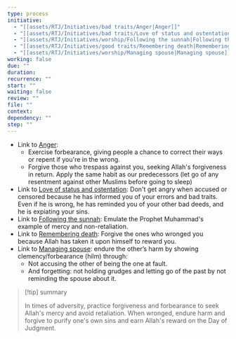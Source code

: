 ```yaml
---
type: process
initiative:
  - "[[assets/RTJ/Initiatives/bad traits/Anger|Anger]]"
  - "[[assets/RTJ/Initiatives/bad traits/Love of status and ostentation|Love of status and ostentation]]"
  - "[[assets/RTJ/Initiatives/worship/Following the sunnah|Following the sunnah]]"
  - "[[assets/RTJ/Initiatives/good traits/Remembering death|Remembering death]]"
  - "[[assets/RTJ/Initiatives/worship/Managing spouse|Managing spouse]]"
working: false
due: ""
duration: 
recurrence: ""
start: ""
waiting: false
review: ""
file: ""
context: 
dependency: ""
step: ""
---
```


* Link to [Anger](assets/RTJ/Initiatives/bad%20traits/Anger.md):
	* Exercise forbearance, giving people a chance to correct their ways or repent if you're in the wrong.
	* Forgive those who trespass against you, seeking Allah's forgiveness in return. Apply the same habit as our predecessors (let go of any resentment against other Muslims before going to sleep)
* Link to [Love of status and ostentation](assets/RTJ/Initiatives/bad%20traits/Love%20of%20status%20and%20ostentation.md): Don't get angry when accused or censored because he has informed you of your errors and bad traits. Even if he is wrong, he has reminded you of your other bad deeds, and he is expiating your sins.
* Link to [Following the sunnah](assets/RTJ/Initiatives/worship/Following%20the%20sunnah.md): Emulate the Prophet Muhammad's example of mercy and non-retaliation.
* Link to [Remembering death](assets/RTJ/Initiatives/good%20traits/Remembering%20death.md): Forgive the ones who wronged you because Allah has taken it upon himself to reward you.
* Link to [Managing spouse](assets/RTJ/Initiatives/worship/Managing%20spouse.md): endure the other’s harm by showing clemency/forbearance (hilm) through:
	* Not accusing the other of being the one at fault.  
	* And forgetting: not holding grudges and letting go of the past by not reminding the spouse about it.

> [!tip] summary
> 
> 
> In times of adversity, practice forgiveness and forbearance to seek Allah's mercy and avoid retaliation. When wronged, endure harm and forgive to purify one's own sins and earn Allah's reward on the Day of Judgment.
> 


